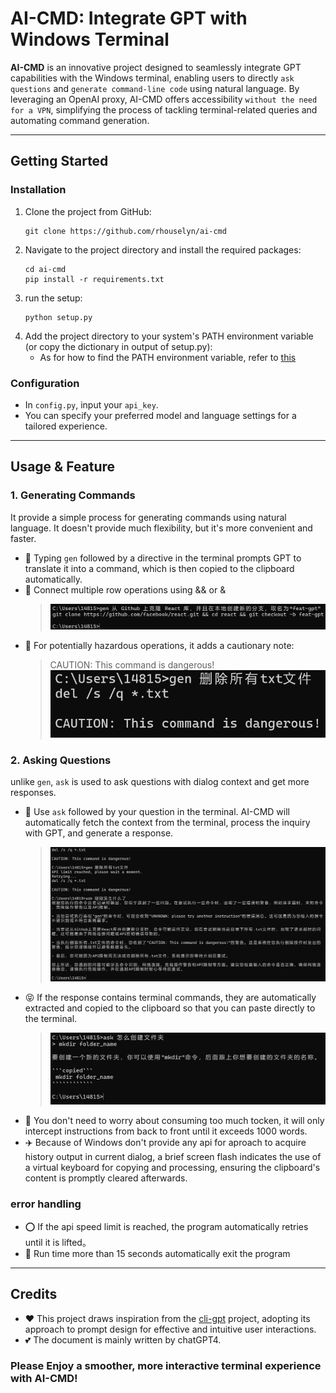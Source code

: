 # AI-CMD: Integrate GPT with Windows Terminal

**AI-CMD** is an innovative project designed to seamlessly integrate GPT capabilities with the Windows terminal, enabling users to directly `ask questions` and `generate command-line code` using natural language. By leveraging an OpenAI proxy, AI-CMD offers accessibility `without the need for a VPN`, simplifying the process of tackling terminal-related queries and automating command generation.

---
## Getting Started

### Installation
1. Clone the project from GitHub:
   ```
   git clone https://github.com/rhouselyn/ai-cmd
   ```
2. Navigate to the project directory and install the required packages:
   ```
   cd ai-cmd
   pip install -r requirements.txt
   ```
3. run the setup:
    ```
    python setup.py
    ```
4. Add the project directory to your system's PATH environment variable (or copy the dictionary in output of setup.py):
   - As for how to find the PATH environment variable, refer to [this](https://support.esri.com/zh-cn/knowledge-base/edit-an-environment-variable-1462478594981-000002146)

### Configuration
- In `config.py`, input your `api_key`.
- You can specify your preferred model and language settings for a tailored experience.
---
## Usage & Feature

### 1. Generating Commands
It provide a simple process for generating commands using natural language. It doesn't provide much flexibility, but it's more convenient and faster.
- :running: Typing `gen` followed by a directive in the terminal prompts GPT to translate it into a command, which is then copied to the clipboard automatically.
- :couple_with_heart: Connect multiple row operations using && or &
  > ![image](imgs/309721211-60b89883-3303-4fdf-b1c2-024e901f5eb6.png)
- :sparkler: For potentially hazardous operations, it adds a cautionary note:
  > CAUTION: This command is dangerous!
  ![image](imgs/309721026-40905fbe-3369-40e8-9962-9d8df8684ff8.png)
  
### 2. Asking Questions
unlike `gen`, `ask` is used to ask questions with dialog context and get more responses. 
- :boot: Use `ask` followed by your question in the terminal. AI-CMD will automatically fetch the context from the terminal, process the inquiry with GPT, and generate a response.
   > ![image](imgs/309721819-07c22102-83b9-4b20-b084-b17f963d7351.png)
- :stuck_out_tongue_closed_eyes: If the response contains terminal commands, they are automatically extracted and copied to the clipboard so that you can paste directly to the terminal.
   > ![image](imgs/微信图片_20240305110933.png)
- :hamburger: You don't need to worry about consuming too much tocken, it will only intercept instructions from back to front until it exceeds 1000 words.
- :airplane: Because of Windows don't provide any api for aproach to acquire history output in current dialog, a brief screen flash indicates the use of a virtual keyboard for copying and processing, ensuring the clipboard's content is promptly cleared afterwards.
   
### error handling
- :o: If the api speed limit is reached, the program automatically retries until it is lifted。
- :red_circle: Run time more than 15 seconds automatically exit the program
  
---
## Credits
- :heart: This project draws inspiration from the [cli-gpt](https://github.com/MagicCube/cli-gpt?tab=readme-ov-file) project, adopting its approach to prompt design for effective and intuitive user interactions. 
- :two_hearts: The document is mainly written by chatGPT4.

### Please Enjoy a smoother, more interactive terminal experience with AI-CMD!
